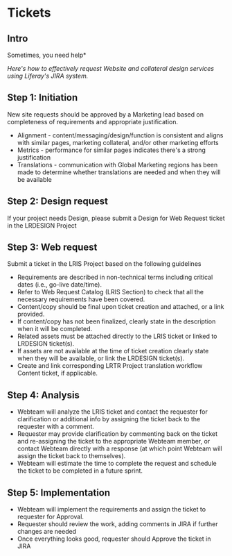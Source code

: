 # Tickets

## Intro
Sometimes, you need help*

*Here's how to effectively request Website and collateral design services using Liferay's JIRA system.*

## Step 1: Initiation

New site requests should be approved by a Marketing lead based on completeness of requirements and appropriate justification.

- Alignment - content/messaging/design/function is consistent and aligns with similar pages, marketing collateral, and/or other marketing efforts
- Metrics - performance for similar pages indicates there's a strong justification
- Translations - communication with Global Marketing regions has been made to determine whether translations are needed and when they will be available
 

## Step 2: Design request

If your project needs Design, please submit a  Design for Web Request ticket in the LRDESIGN Project

 

## Step 3: Web request

Submit a ticket in the LRIS Project based on the following guidelines

- Requirements are described in non-technical terms including critical dates (i.e., go-live date/time).
- Refer to Web Request Catalog (LRIS Section) to check that all the necessary requirements have been covered.
- Content/copy should be final upon ticket creation and attached, or a link provided.
- If content/copy has not been finalized, clearly state in the description when it will be completed.
- Related assets must be attached directly to the LRIS ticket or linked to LRDESIGN ticket(s).
- If assets are not available at the time of ticket creation clearly state when they will be available, or link the LRDESIGN ticket(s).
- Create and link corresponding LRTR Project translation workflow  Content ticket, if applicable. 
 

## Step 4: Analysis 

- Webteam will analyze the LRIS ticket and contact the requester for clarification or additional info by assigning the ticket back to the requester with a comment.
- Requester may provide clarification by commenting back on the ticket and re-assigning the ticket to the appropriate Webteam member, or contact Webteam directly with a response (at which point Webteam will assign the ticket back to themselves).
- Webteam will estimate the time to complete the request and schedule the ticket to be completed in a future sprint.
 

## Step 5: Implementation

- Webteam will implement the requirements and assign the ticket to requester for Approval. 
- Requester should review the work, adding comments in JIRA if further changes are needed
- Once everything looks good, requester should Approve the ticket in JIRA